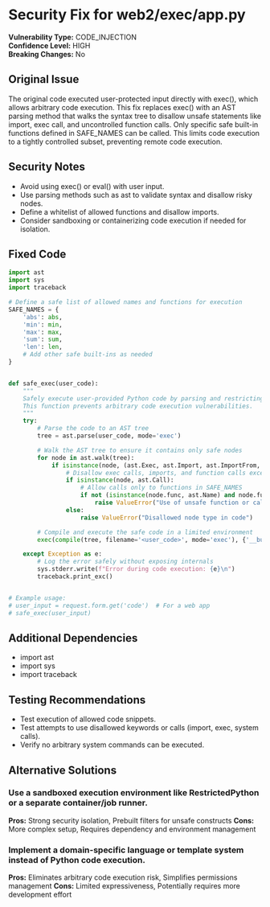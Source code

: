 # Security Fix for web2/exec/app.py

**Vulnerability Type:** CODE_INJECTION  
**Confidence Level:** HIGH  
**Breaking Changes:** No

## Original Issue
The original code executed user-protected input directly with exec(), which allows arbitrary code execution.
This fix replaces exec() with an AST parsing method that walks the syntax tree to disallow unsafe statements like import, exec call, and uncontrolled function calls.
Only specific safe built-in functions defined in SAFE_NAMES can be called.
This limits code execution to a tightly controlled subset, preventing remote code execution.

## Security Notes
- Avoid using exec() or eval() with user input.
- Use parsing methods such as ast to validate syntax and disallow risky nodes.
- Define a whitelist of allowed functions and disallow imports.
- Consider sandboxing or containerizing code execution if needed for isolation.

## Fixed Code
```py
import ast
import sys
import traceback

# Define a safe list of allowed names and functions for execution
SAFE_NAMES = {
    'abs': abs,
    'min': min,
    'max': max,
    'sum': sum,
    'len': len,
    # Add other safe built-ins as needed
}


def safe_exec(user_code):
    """
    Safely execute user-provided Python code by parsing and restricting what can be run.
    This function prevents arbitrary code execution vulnerabilities.
    """
    try:
        # Parse the code to an AST tree
        tree = ast.parse(user_code, mode='exec')

        # Walk the AST tree to ensure it contains only safe nodes
        for node in ast.walk(tree):
            if isinstance(node, (ast.Exec, ast.Import, ast.ImportFrom, ast.Call)):
                # Disallow exec calls, imports, and function calls except to safe functions
                if isinstance(node, ast.Call):
                    # Allow calls only to functions in SAFE_NAMES
                    if not (isinstance(node.func, ast.Name) and node.func.id in SAFE_NAMES):
                        raise ValueError("Use of unsafe function or call detected")
                else:
                    raise ValueError("Disallowed node type in code")

        # Compile and execute the safe code in a limited environment
        exec(compile(tree, filename='<user_code>', mode='exec'), {'__builtins__': SAFE_NAMES}, {})

    except Exception as e:
        # Log the error safely without exposing internals
        sys.stderr.write(f"Error during code execution: {e}\n")
        traceback.print_exc()


# Example usage:
# user_input = request.form.get('code')  # For a web app
# safe_exec(user_input)

```

## Additional Dependencies
- import ast
- import sys
- import traceback

## Testing Recommendations
- Test execution of allowed code snippets.
- Test attempts to use disallowed keywords or calls (import, exec, system calls).
- Verify no arbitrary system commands can be executed.

## Alternative Solutions

### Use a sandboxed execution environment like RestrictedPython or a separate container/job runner.
**Pros:** Strong security isolation, Prebuilt filters for unsafe constructs
**Cons:** More complex setup, Requires dependency and environment management

### Implement a domain-specific language or template system instead of Python code execution.
**Pros:** Eliminates arbitrary code execution risk, Simplifies permissions management
**Cons:** Limited expressiveness, Potentially requires more development effort

